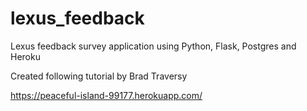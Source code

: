 # lexus_feedback
Lexus feedback survey application using Python, Flask, Postgres and Heroku

Created following tutorial by Brad Traversy

https://peaceful-island-99177.herokuapp.com/
